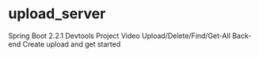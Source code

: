 # upload_server
Spring Boot 2.2.1 Devtools  Project Video Upload/Delete/Find/Get-All  Back-end
Create upload and get started 
